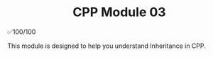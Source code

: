 <h1 align="center">
 CPP Module 03
</h1>

✅100/100

This module is designed to help you understand Inheritance in CPP.
